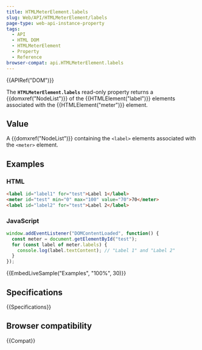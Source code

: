```yaml
---
title: HTMLMeterElement.labels
slug: Web/API/HTMLMeterElement/labels
page-type: web-api-instance-property
tags:
  - API
  - HTML DOM
  - HTMLMeterElement
  - Property
  - Reference
browser-compat: api.HTMLMeterElement.labels
---
```

{{APIRef("DOM")}}

The **`HTMLMeterElement.labels`** read-only property returns a
{{domxref("NodeList")}} of the {{HTMLElement("label")}} elements associated with the
{{HTMLElement("meter")}} element.

## Value

A {{domxref("NodeList")}} containing the `<label>` elements associated
with the `<meter>` element.

## Examples

### HTML

```html
<label id="label1" for="test">Label 1</label>
<meter id="test" min="0" max="100" value="70">70</meter>
<label id="label2" for="test">Label 2</label>
```

### JavaScript

```js
window.addEventListener("DOMContentLoaded", function() {
  const meter = document.getElementById("test");
  for (const label of meter.labels) {
    console.log(label.textContent); // "Label 1" and "Label 2"
  }
});
```

{{EmbedLiveSample("Examples", "100%", 30)}}

## Specifications

{{Specifications}}

## Browser compatibility

{{Compat}}
